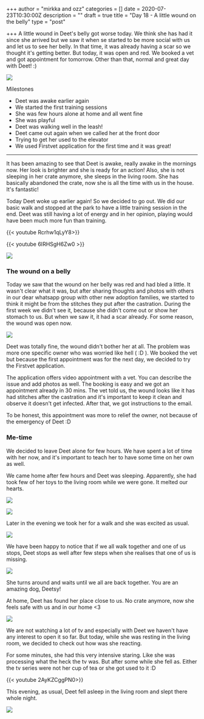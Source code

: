 +++
author = "mirkka and ozz"
categories = []
date = 2020-07-23T10:30:00Z
description = ""
draft = true
title = "Day 18 - A little wound on the belly"
type = "post"

+++
A little wound in Deet's belly got worse today. We think she has had it since she arrived but we saw it when se started to be more social with us and let us to see her belly. In that time, it was already having a scar so we thought it's getting better. But today, it was open and red. We booked a vet and got appointment for tomorrow. Other than that, normal and great day with Deet! :)

![](/images/20200722_151309.jpg)

Milestones

* Deet was awake earlier again
* We started the first training sessions
* She was few hours alone at home and all went fine
* She was playful
* Deet was walking well in the leash!
* Deet came out again when we called her at the front door
* Trying to get her used to the elevator
* We used Firstvet application for the first time and it was great!

***

It has been amazing to see that Deet is awake, really awake in the mornings now. Her look is brighter and she is ready for an action! Also, she is not sleeping in her crate anymore, she sleeps in the living room. She has basically abandoned the crate, now she is all the time with us in the house. It's fantastic!

Today Deet woke up earlier again! So we decided to go out. We did our basic walk and stopped at the park to have a little training session in the end. Deet was still having a lot of energy and in her opinion, playing would have been much more fun than training.

{{< youtube Rcrhw1qLyY8>}}

{{< youtube 6IRHSgH6Zw0 >}}

![](/images/20200722_131020.jpg)

### The wound on a belly

Today we saw that the wound on her belly was red and had bled a little. It wasn't clear what it was, but after sharing thoughts and photos with others in our dear whatsapp group with other new adoption families, we started to think it might be from the stitches they put after the castration. During the first week we didn't see it, because she didn't come out or show her stomach to us. But when we saw it, it had a scar already. For some reason, the wound was open now.

![](/images/20200722_141545.jpg)

Deet was totally fine, the wound didn't bother her at all. The problem was more one specific owner who was worried like hell ( :D ). We booked the vet but because the first appointment was for the next day, we decided to try the Firstvet application.

The application offers video appointment with a vet. You can describe the issue and add photos as well. The booking is easy and we got an appointment already in 30 mins. The vet told us, the wound looks like it has had stitches after the castration and it's important to keep it clean and observe it doesn't get infected. After that, we got instructions to the email.

To be honest, this appointment was more to relief the owner, not because of the emergency of Deet :D

### Me-time

We decided to leave Deet alone for few hours. We have spent a lot of time with her now, and it's important to teach her to have some time on her own as well.

We came home after few hours and Deet was sleeping. Apparently, she had took few of her toys to the living room while we were gone. It melted our hearts.

![](/images/20200722_191424.jpg)

![](/images/20200722_191434.jpg)

Later in the evening we took her for a walk and she was excited as usual.

![](/images/20200722_203029.jpg)

We have been happy to notice that if we all walk together and one of us stops, Deet stops as well after few steps when she realises that one of us is missing.

![](/images/20200722_203026.jpg)

She turns around and waits until we all are back together. You are an amazing dog, Deetsy!

At home, Deet has found her place close to us. No crate anymore, now she feels safe with us and in our home <3

![](/images/20200722_225314.jpg)

We are not watching a lot of tv and especially with Deet we haven't have any interest to open it so far. But today, while she was resting in the living room, we decided to check out how was she reacting. 

For some minutes, she had this very intensive staring. Like she was processing what the heck the tv was. But after some while she fell as. Either the tv series were not her cup of tea or she got used to it :D

{{< youtube 2AyKZCggPN0>}}

This evening, as usual, Deet fell asleep in the living room and slept there whole night.

![](/images/20200722_225323.jpg)